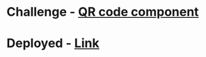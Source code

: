 # Challenge - [QR code component](https://www.frontendmentor.io/challenges/qr-code-component-iux_sIO_H)

# Deployed - [Link](https://resplendent-lollipop-21c0de.netlify.app/)
